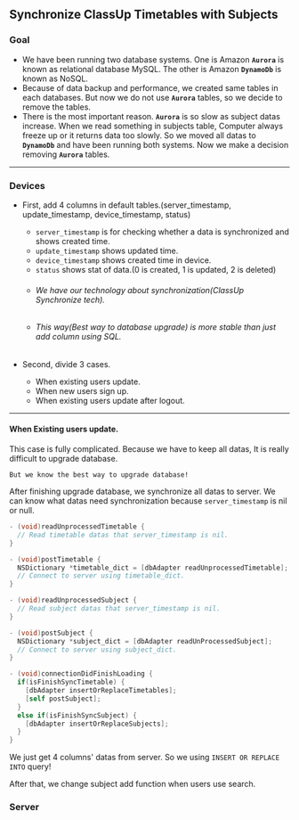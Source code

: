 ## Synchronize ClassUp Timetables with Subjects

### Goal
- We have been running two database systems. One is Amazon **`Aurora`** is known as relational database MySQL. The other is Amazon **`DynamoDb`** is known as NoSQL.
- Because of data backup and performance, we created same tables in each databases. But now we do not use **`Aurora`** tables, so we decide to remove the tables.
- There is the most important reason. **`Aurora`** is so slow as subject datas increase. When we read something in subjects table, Computer always freeze up or it returns data too slowly. So we moved all datas to **`DynamoDb`** and have been running both systems. Now we make a decision removing  **`Aurora`** tables.

***
### Devices
- First, add 4 columns in default tables.(server_timestamp, update_timestamp, device_timestamp, status)
  - `server_timestamp` is for checking whether a data is synchronized and shows created time.
  - `update_timestamp` shows updated time.
  - `device_timestamp` shows created time in device.
  - `status` shows stat of data.(0 is created, 1 is updated, 2 is deleted)
  - ###### We have our technology about synchronization(ClassUp Synchronize tech).
  - ###### This way(Best way to database upgrade) is more stable than just add column using SQL.

- Second, divide 3 cases.
  - When existing users update.
  - When new users sign up.
  - When existing users update after logout.

***
#### When Existing users update.

This case is fully complicated. Because we have to keep all datas, It is really difficult to upgrade database.

    But we know the best way to upgrade database!

After finishing upgrade database, we synchronize all datas to server. We can know what datas need synchronization because `server_timestamp` is nil or null.

```Objective-c
- (void)readUnprocessedTimetable {
  // Read timetable datas that server_timestamp is nil.
}

- (void)postTimetable {
  NSDictionary *timetable_dict = [dbAdapter readUnprocessedTimetable];
  // Connect to server using timetable_dict.
}

- (void)readUnprocessedSubject {
  // Read subject datas that server_timestamp is nil.
}

- (void)postSubject {
  NSDictionary *subject_dict = [dbAdapter readUnProcessedSubject];
  // Connect to server using subject_dict.
}

- (void)connectionDidFinishLoading {
  if(isFinishSyncTimetable) {
    [dbAdapter insertOrReplaceTimetables];
    [self postSubject];
  }
  else if(isFinishSyncSubject) {
    [dbAdapter insertOrReplaceSubjects];
  }
}
```
We just get 4 columns' datas from server. So we using `INSERT OR REPLACE INTO` query!

After that, we change subject add function when users use search.

### Server
